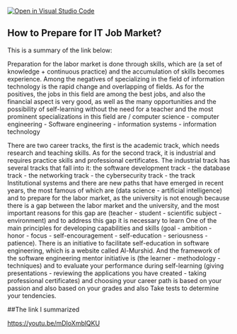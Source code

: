 [![Open in Visual Studio Code](https://classroom.github.com/assets/open-in-vscode-c66648af7eb3fe8bc4f294546bfd86ef473780cde1dea487d3c4ff354943c9ae.svg)](https://classroom.github.com/online_ide?assignment_repo_id=9328749&assignment_repo_type=AssignmentRepo)
## How to Prepare for IT Job Market?

This is a summary of the link below:

Preparation for the labor market is done through skills, which are (a set of knowledge + continuous practice) and the accumulation of skills becomes experience. Among the negatives of specializing in the field of information technology is the rapid change and overlapping of fields. As for the positives, the jobs in this field are among the best jobs, and also the financial aspect is very good, as well as the many opportunities and the possibility of self-learning without the need for a teacher and the most prominent specializations in this field are / computer science - computer engineering - Software engineering - information systems - information technology

 There are two career tracks, the first is the academic track, which needs research and teaching skills. As for the second track, it is industrial and requires practice skills and professional certificates. The industrial track has several tracks that fall into it: the software development track - the database track - the networking track - the cybersecurity track - the track Institutional systems and there are new paths that have emerged in recent years, the most famous of which are (data science - artificial intelligence) and to prepare for the labor market, as the university is not enough because there is a gap between the labor market and the university, and the most important reasons for this gap are (teacher - student - scientific subject - environment) and to address this gap it is necessary to learn One of the main principles for developing capabilities and skills (goal - ambition - honor - focus - self-encouragement - self-education - seriousness - patience). There is an initiative to facilitate self-education in software engineering, which is a website called Al-Murshid. And the framework of the software engineering mentor initiative is (the learner - methodology - techniques) and to evaluate your performance during self-learning (giving presentations - reviewing the applications you have created - taking professional certificates) and choosing your career path is based on your passion and also based on your grades and also Take tests to determine your tendencies.
 
 
 
 ##The link I summarized
 
 https://youtu.be/mDIoXmblQKU
